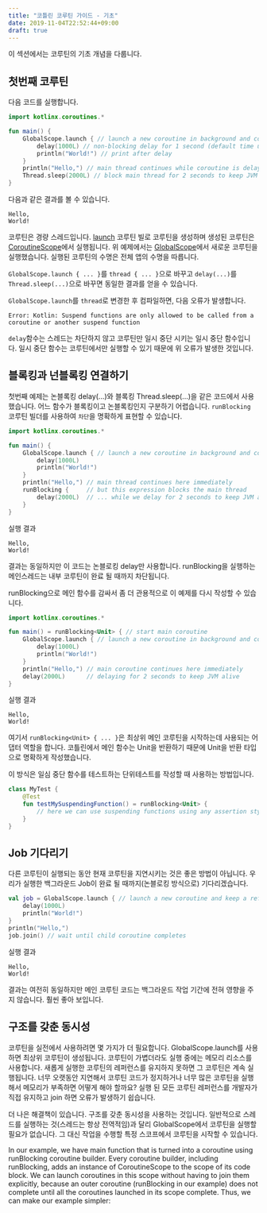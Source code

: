 ```yaml
---
title: "코틀린 코루틴 가이드 - 기초"
date: 2019-11-04T22:52:44+09:00
draft: true
---
```


이 섹션에서는 코루틴의 기초 개념을 다룹니다. 

## 첫번째 코루틴

다음 코드를 실행합니다.

```kotlin
import kotlinx.coroutines.*

fun main() {
    GlobalScope.launch { // launch a new coroutine in background and continue
        delay(1000L) // non-blocking delay for 1 second (default time unit is ms)
        println("World!") // print after delay
    }
    println("Hello,") // main thread continues while coroutine is delayed
    Thread.sleep(2000L) // block main thread for 2 seconds to keep JVM alive
}
```

다음과 같은 결과를 볼 수 있습니다.

```
Hello,
World!
```

코루틴은 경량 스레드입니다. [launch](https://kotlin.github.io/kotlinx.coroutines/kotlinx-coroutines-core/kotlinx.coroutines/launch.html) 코루틴 빌로 코루틴을 생성하며 생성된 코루틴은 [CoroutineScope](https://kotlin.github.io/kotlinx.coroutines/kotlinx-coroutines-core/kotlinx.coroutines/coroutine-scope.html)에서 실행됩니다. 위 예제에서는 [GlobalScope](https://kotlin.github.io/kotlinx.coroutines/kotlinx-coroutines-core/kotlinx.coroutines/-global-scope/index.html)에서 새로운 코루틴을 실행했습니다. 실행된 코루틴의 수명은 전체 앱의 수명을 따릅니다.

`GlobalScope.launch { ... }`를 `thread { ... }`으로 바꾸고 `delay(...)`를 `Thread.sleep(...)`으로 바꾸면 동일한 결과를 얻을 수 있습니다.

`GlobalScope.launch`를 `thread`로 변경한 후 컴파일하면, 다음 오류가 발생합니다.

```
Error: Kotlin: Suspend functions are only allowed to be called from a coroutine or another suspend function
```

`delay`함수는 스레드는 차단하지 않고 코루틴만 일시 중단 시키는 일시 중단 함수입니다. 일시 중단 함수는 코루틴에서만 실행할 수 있기 때문에 위 오류가 발생한 것입니다.

## 블록킹과 넌블록킹 연결하기

첫번째 예제는 논블록킹 delay(...)와 블록킹 Thread.sleep(...)을 같은 코드에서 사용했습니다. 어느 함수가 블록킹이고 논블록킹인지 구분하기 어렵습니다. `runBlocking` 코루틴 빌더를 사용하여 `차단`을 명확하게 표현할 수 있습니다.

```kotlin
import kotlinx.coroutines.*

fun main() { 
    GlobalScope.launch { // launch a new coroutine in background and continue
        delay(1000L)
        println("World!")
    }
    println("Hello,") // main thread continues here immediately
    runBlocking {     // but this expression blocks the main thread
        delay(2000L)  // ... while we delay for 2 seconds to keep JVM alive
    } 
}
```

실행 결과

```
Hello,
World!
```

결과는 동일하지만 이 코드는 논블로킹 delay만 사용합니다. runBlocking을 실행하는 메인스레드는 내부 코루틴이 완료 될 때까지 차단됩니다.

runBlocking으로 메인 함수를 감싸서 좀 더 관용적으로 이 예제를 다시 작성할 수 있습니다.

```kotlin
import kotlinx.coroutines.*

fun main() = runBlocking<Unit> { // start main coroutine
    GlobalScope.launch { // launch a new coroutine in background and continue
        delay(1000L)
        println("World!")
    }
    println("Hello,") // main coroutine continues here immediately
    delay(2000L)      // delaying for 2 seconds to keep JVM alive
}
```

실행 결과

```
Hello,
World!
```

여기서 `runBlocking<Unit> { ... }`은 최상위 메인 코루틴을 시작하는데 사용되는 어댑터 역할을 합니다. 코틀린에서 메인 함수는 Unit을 반환하기 때문에 Unit을 반환 타입으로 명확하게 작성했습니다.

이 방식은 일심 중단 함수를 테스트하는 단위테스트를 작성할 때 사용하는 방법입니다.

```kotlin
class MyTest {
    @Test
    fun testMySuspendingFunction() = runBlocking<Unit> {
        // here we can use suspending functions using any assertion style that we like
    }
}
```

## Job 기다리기

다른 코루틴이 실행되는 동안 현재 코루틴을 지연시키는 것은 좋은 방법이 아닙니다. 우리가 실행한 백그라운드 Job이 완료 될 때까지(논블로킹 방식으로) 기다리겠습니다.

```kotlin
val job = GlobalScope.launch { // launch a new coroutine and keep a reference to its Job
    delay(1000L)
    println("World!")
}
println("Hello,")
job.join() // wait until child coroutine completes
```

실행 결과

```
Hello,
World!
```

결과는 여전히 동일하지만 메인 코루틴 코드는 백그라운드 작업 기간에 전혀 영향을 주지 않습니다. 훨씬 좋아 보입니다.

## 구조를 갖춘 동시성

코루틴을 실전에서 사용하려면 몇 가지가 더 필요합니다. GlobalScope.launch를 사용하면 최상위 코루틴이 생성됩니다. 코루틴이 가볍더라도 실행 중에는 메모리 리소스를 사용합니다. 새롭게 실행한 코루틴의 레퍼런스를 유지하지 못하면 그 코루틴은 계속 실행됩니다. 너무 오랫동안 지연해서 코루틴 코드가 정지하거나 너무 많은 코루틴을 실행해서 메모리가 부족하면 어떻게 해야 할까요? 실행 된 모든 코루틴 레퍼런스를 개발자가 직접 유지하고 join 하면 오류가 발생하기 쉽습니다.

더 나은 해결책이 있습니다. 구조를 갖춘 동시성을 사용하는 것입니다. 일반적으로 스레드를 실행하는 것(스레드는 항상 전역적임)과 달리 GlobalScope에서 코루틴을 실행할 필요가 없습니다. 그 대신 작업을 수행할 특정 스코프에서 코루틴을 시작할 수 있습니다.

In our example, we have main function that is turned into a coroutine using runBlocking coroutine builder. Every coroutine builder, including runBlocking, adds an instance of CoroutineScope to the scope of its code block. We can launch coroutines in this scope without having to join them explicitly, because an outer coroutine (runBlocking in our example) does not complete until all the coroutines launched in its scope complete. Thus, we can make our example simpler:
